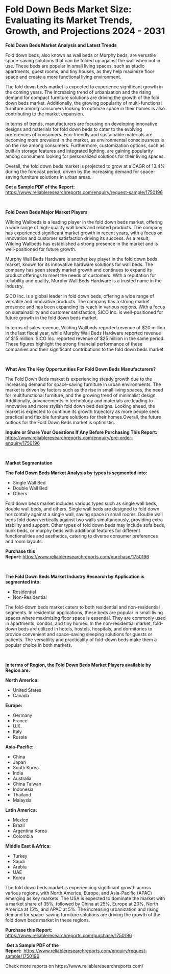 <p><h1>Fold Down Beds Market Size: Evaluating its Market Trends, Growth, and Projections 2024 - 2031</h1></p><p><strong>Fold Down Beds Market Analysis and Latest Trends</strong></p>
<p><p>Fold down beds, also known as wall beds or Murphy beds, are versatile space-saving solutions that can be folded up against the wall when not in use. These beds are popular in small living spaces, such as studio apartments, guest rooms, and tiny houses, as they help maximize floor space and create a more functional living environment.</p><p>The fold down beds market is expected to experience significant growth in the coming years. The increasing trend of urbanization and the rising demand for compact furniture solutions are driving the growth of the fold down beds market. Additionally, the growing popularity of multi-functional furniture among consumers looking to optimize space in their homes is also contributing to the market expansion.</p><p>In terms of trends, manufacturers are focusing on developing innovative designs and materials for fold down beds to cater to the evolving preferences of consumers. Eco-friendly and sustainable materials are becoming more prevalent in the market, as environmental consciousness is on the rise among consumers. Furthermore, customization options, such as built-in storage features and integrated lighting, are gaining popularity among consumers looking for personalized solutions for their living spaces.</p><p>Overall, the fold down beds market is projected to grow at a CAGR of 13.4% during the forecast period, driven by the increasing demand for space-saving furniture solutions in urban areas.</p></p>
<p><strong>Get a Sample PDF of the Report:&nbsp;</strong> <a href="https://www.reliableresearchreports.com/enquiry/request-sample/1750196">https://www.reliableresearchreports.com/enquiry/request-sample/1750196</a></p>
<p>&nbsp;</p>
<p><strong>Fold Down Beds Major Market Players</strong></p>
<p><p>Wilding Wallbeds is a leading player in the fold down beds market, offering a wide range of high-quality wall beds and related products. The company has experienced significant market growth in recent years, with a focus on innovation and customer satisfaction driving its success. As a result, Wilding Wallbeds has established a strong presence in the market and is well-positioned for future growth.</p><p>Murphy Wall Beds Hardware is another key player in the fold down beds market, known for its innovative hardware solutions for wall beds. The company has seen steady market growth and continues to expand its product offerings to meet the needs of customers. With a reputation for reliability and quality, Murphy Wall Beds Hardware is a trusted name in the industry.</p><p>SICO Inc. is a global leader in fold down beds, offering a wide range of versatile and innovative products. The company has a strong market presence and has been expanding its reach in various regions. With a focus on sustainability and customer satisfaction, SICO Inc. is well-positioned for future growth in the fold down beds market.</p><p>In terms of sales revenue, Wilding Wallbeds reported revenue of $20 million in the last fiscal year, while Murphy Wall Beds Hardware reported revenue of $15 million. SICO Inc. reported revenue of $25 million in the same period. These figures highlight the strong financial performance of these companies and their significant contributions to the fold down beds market.</p></p>
<p>&nbsp;</p>
<p><strong>What Are The Key Opportunities For Fold Down Beds Manufacturers?</strong></p>
<p><p>The Fold Down Beds market is experiencing steady growth due to the increasing demand for space-saving furniture in urban environments. The market is driven by factors such as the rise in small living spaces, the need for multifunctional furniture, and the growing trend of minimalist design. Additionally, advancements in technology and materials are leading to innovative and more stylish fold down bed designs. Looking ahead, the market is expected to continue its growth trajectory as more people seek practical and flexible furniture solutions for their homes.Overall, the future outlook for the Fold Down Beds market is optimistic.</p></p>
<p><strong>Inquire or Share Your Questions If Any Before Purchasing This Report:</strong> <a href="https://www.reliableresearchreports.com/enquiry/pre-order-enquiry/1750196">https://www.reliableresearchreports.com/enquiry/pre-order-enquiry/1750196</a></p>
<p>&nbsp;</p>
<p><strong>Market Segmentation</strong></p>
<p><strong>The Fold Down Beds Market Analysis by types is segmented into:</strong></p>
<p><ul><li>Single Wall Bed</li><li>Double Wall Bed</li><li>Others</li></ul></p>
<p><p>Fold down beds market includes various types such as single wall beds, double wall beds, and others. Single wall beds are designed to fold down horizontally against a single wall, saving space in small rooms. Double wall beds fold down vertically against two walls simultaneously, providing extra stability and support. Other types of fold down beds may include sofa beds, bunk beds, or murphy beds with additional features for different functionalities and aesthetics, catering to diverse consumer preferences and room layouts.</p></p>
<p><strong>Purchase this Report:&nbsp;</strong><a href="https://www.reliableresearchreports.com/purchase/1750196">https://www.reliableresearchreports.com/purchase/1750196</a></p>
<p>&nbsp;</p>
<p><strong>The Fold Down Beds Market Industry Research by Application is segmented into:</strong></p>
<p><ul><li>Residential</li><li>Non-Residential</li></ul></p>
<p><p>The fold-down beds market caters to both residential and non-residential segments. In residential applications, these beds are popular in small living spaces where maximizing floor space is essential. They are commonly used in apartments, condos, and tiny homes. In the non-residential market, fold-down beds are utilized in hotels, hostels, hospitals, and dormitories to provide convenient and space-saving sleeping solutions for guests or patients. The versatility and practicality of fold-down beds make them a popular choice in both markets.</p></p>
<p>&nbsp;</p>
<p><strong>In terms of Region, the Fold Down Beds Market Players available by Region are:</strong></p>
<p>
    <p> <strong> North America: </strong>
        <ul>
            <li>United States</li>
            <li>Canada</li>
        </ul>
        </p> 
    <p> <strong> Europe: </strong>
        <ul>
            <li>Germany</li>
            <li>France</li>
            <li>U.K.</li>
            <li>Italy</li>
            <li>Russia</li>
        </ul>
        </p> 
    <p> <strong> Asia-Pacific: </strong>
        <ul>
            <li>China</li>
            <li>Japan</li>
            <li>South Korea</li>
            <li>India</li>
            <li>Australia</li>
            <li>China Taiwan</li>
            <li>Indonesia</li>
            <li>Thailand</li>
            <li>Malaysia</li>
        </ul>
        </p> 
    <p> <strong> Latin America: </strong>
        <ul>
            <li>Mexico</li>
            <li>Brazil</li>
            <li>Argentina Korea</li>
            <li>Colombia</li>
        </ul>
        </p> 
    <p> <strong> Middle East & Africa: </strong>
        <ul>
            <li>Turkey</li>
            <li>Saudi</li>
            <li>Arabia</li>
            <li>UAE</li>
            <li>Korea</li>
        </ul>
    </p>
    </p>
<p><p>The fold down beds market is experiencing significant growth across various regions, with North America, Europe, and Asia-Pacific (APAC) emerging as key markets. The USA is expected to dominate the market with a market share of 35%, followed by China at 25%, Europe at 20%, North America at 15%, and APAC at 5%. The increasing urbanization and rising demand for space-saving furniture solutions are driving the growth of the fold down beds market in these regions.</p></p>
<p><strong>Purchase this Report: </strong><a href="https://www.reliableresearchreports.com/purchase/1750196">https://www.reliableresearchreports.com/purchase/1750196</a></p>
<p>&nbsp;<strong>Get a Sample PDF of the Report:&nbsp;&nbsp;</strong><a href="https://www.reliableresearchreports.com/enquiry/request-sample/1750196">https://www.reliableresearchreports.com/enquiry/request-sample/1750196</a></p>
<p><strong></strong></p>
<p>Check more reports on https://www.reliableresearchreports.com/</p>